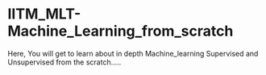 # IITM_MLT-Machine_Learning_from_scratch
Here, You will get to learn about in depth Machine_learning Supervised and Unsupervised from the scratch.....
